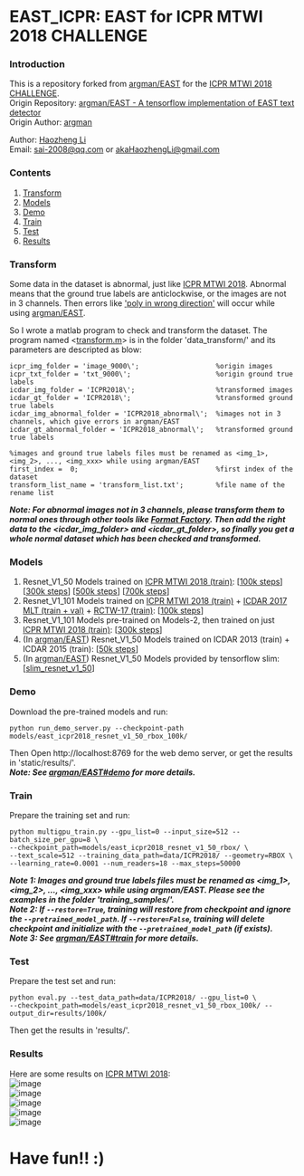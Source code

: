 # EAST_ICPR: EAST for ICPR MTWI 2018 CHALLENGE

### Introduction
This is a repository forked from [argman/EAST](https://github.com/argman/EAST) for the [ICPR MTWI 2018 CHALLENGE](https://tianchi.aliyun.com/competition/introduction.htm?spm=5176.100066.0.0.144ed780W1xl9s&raceId=231651).
<br>Origin Repository: [argman/EAST - A tensorflow implementation of EAST text detector](https://github.com/argman/EAST)
<br>Origin Author: [argman](https://github.com/argman)

Author: [Haozheng Li](https://github.com/HaozhengLi)
<br>Email: sai-2008@qq.com or akaHaozhengLi@gmail.com

### Contents
1. [Transform](#transform)
2. [Models](#models)
3. [Demo](#demo)
3. [Train](#train)
4. [Test](#test)
5. [Results](#results)

### Transform
Some data in the dataset is abnormal, just like [ICPR MTWI 2018](https://tianchi.aliyun.com/competition/information.htm?spm=5176.100067.5678.2.4ec66a80qvIKLc&raceId=231651). Abnormal means that the ground true labels are anticlockwise, or the images are not in 3 channels. Then errors like ['poly in wrong direction'](https://github.com/argman/EAST/issues?utf8=%E2%9C%93&q=poly+in+wrong+direction) will occur while using [argman/EAST](https://github.com/argman/EAST).

So I wrote a matlab program to check and transform the dataset. The program named <[transform.m](https://github.com/HaozhengLi/EAST_ICPR/tree/master/data_transform/transform.m)> is in the folder 'data_transform/' and its parameters are descripted as blow:
```
icpr_img_folder = 'image_9000\';                   %origin images
icpr_txt_folder = 'txt_9000\';                     %origin ground true labels
icdar_img_folder = 'ICPR2018\';                    %transformed images
icdar_gt_folder = 'ICPR2018\';                     %transformed ground true labels
icdar_img_abnormal_folder = 'ICPR2018_abnormal\';  %images not in 3 channels, which give errors in argman/EAST
icdar_gt_abnormal_folder = 'ICPR2018_abnormal\';   %transformed ground true labels

%images and ground true labels files must be renamed as <img_1>, <img_2>, ..., <img_xxx> while using argman/EAST
first_index =  0;                                  %first index of the dataset
transform_list_name = 'transform_list.txt';        %file name of the rename list
```
***Note: For abnormal images not in 3 channels, please transform them to normal ones through other tools like [Format Factory](http://www.pcfreetime.com/). Then add the right data to the <icdar_img_folder> and <icdar_gt_folder>, so finally you get a whole normal dataset which has been checked and transformed.***

### Models
1. Resnet_V1_50 Models trained on [ICPR MTWI 2018 (train)](https://tianchi.aliyun.com/competition/information.htm?spm=5176.100067.5678.2.4ec66a80qvIKLc&raceId=231651): [[100k steps]()] [[300k steps]()] [[500k steps]()] [[700k steps]()]
2. Resnet_V1_101 Models trained on [ICPR MTWI 2018 (train)](https://tianchi.aliyun.com/competition/information.htm?spm=5176.100067.5678.2.4ec66a80qvIKLc&raceId=231651) + [ICDAR 2017 MLT (train + val)](http://rrc.cvc.uab.es/?ch=8&com=downloads) + [RCTW-17 (train)](http://www.icdar2017chinese.site:5080/dataset/): [[100k steps]()]
3. Resnet_V1_101 Models pre-trained on Models-2, then trained on just [ICPR MTWI 2018 (train)](https://tianchi.aliyun.com/competition/information.htm?spm=5176.100067.5678.2.4ec66a80qvIKLc&raceId=231651): [[300k steps]()]
3. (In [argman/EAST](https://github.com/argman/EAST)) Resnet_V1_50 Models trained on ICDAR 2013 (train) + ICDAR 2015 (train): [[50k steps](https://pan.baidu.com/s/1ibyF0-fWE2AT3dEpwIltKw)]
4. (In [argman/EAST](https://github.com/argman/EAST)) Resnet_V1_50 Models provided by tensorflow slim: [[slim_resnet_v1_50](http://download.tensorflow.org/models/resnet_v1_50_2016_08_28.tar.gz)]

### Demo
Download the pre-trained models and run:
```
python run_demo_server.py --checkpoint-path models/east_icpr2018_resnet_v1_50_rbox_100k/
```
Then Open http://localhost:8769 for the web demo server, or get the results in 'static/results/'.
<br>***Note: See [argman/EAST#demo](https://github.com/argman/EAST#demo) for more details.***

### Train
Prepare the training set and run:
```
python multigpu_train.py --gpu_list=0 --input_size=512 --batch_size_per_gpu=8 \
--checkpoint_path=models/east_icpr2018_resnet_v1_50_rbox/ \
--text_scale=512 --training_data_path=data/ICPR2018/ --geometry=RBOX \
--learning_rate=0.0001 --num_readers=18 --max_steps=50000
```
***Note 1: Images and ground true labels files must be renamed as <img_1>, <img_2>, ..., <img_xxx> while using argman/EAST. Please see the examples in the folder 'training_samples/'.
<br>Note 2: If ```--restore=True```, training will restore from checkpoint and ignore the ```--pretrained_model_path```. If ```--restore=False```, training will delete checkpoint and initialize with the ```--pretrained_model_path``` (if exists).
<br>Note 3: See [argman/EAST#train](https://github.com/argman/EAST#train) for more details.***

### Test
Prepare the test set and run:
```
python eval.py --test_data_path=data/ICPR2018/ --gpu_list=0 \
--checkpoint_path=models/east_icpr2018_resnet_v1_50_rbox_100k/ --output_dir=results/100k/
```
Then get the results in 'results/'.

### Results
Here are some results on [ICPR MTWI 2018](https://tianchi.aliyun.com/competition/information.htm?spm=5176.100067.5678.2.4ec66a80qvIKLc&raceId=231651):
<br>![image](https://github.com/HaozhengLi/EAST_ICPR/blob/master/results/100k/img_1.jpg)
<br>![image](https://github.com/HaozhengLi/EAST_ICPR/blob/master/results/100k/img_2.jpg)
<br>![image](https://github.com/HaozhengLi/EAST_ICPR/blob/master/results/100k/img_3.jpg)
<br>![image](https://github.com/HaozhengLi/EAST_ICPR/blob/master/results/100k/img_4.jpg)
<br>![image](https://github.com/HaozhengLi/EAST_ICPR/blob/master/results/100k/img_5.jpg)

# Have fun!! :)



